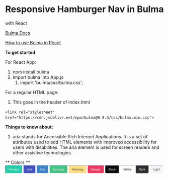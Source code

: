 # Responsive Hamburger Nav in Bulma 
with React


[Bulma Docs](https://bulma.io/documentation/overview/start/)

[How to use Bulma in React](https://blog.logrocket.com/how-to-use-bulma-css-with-react/)


**To get started**

For React App:
1. npm install bulma
2. Import bulma into App.js
    1. import 'bulma/css/bulma.css';

For a regular HTML page:
1. This goes in the header of index.html

`<link rel="stylesheet" href="https://cdn.jsdelivr.net/npm/bulma@0.9.4/css/bulma.min.css">`



**Things to know about:**

1. aria stands for Accessible Rich Internet Applications.
It is a set of attributes used to add HTML elements with improved accessibility for users with disabilities. The aria element is used for screen readers and other assistive technologies. 


** Colors **
![colors](assets/Colors.png)